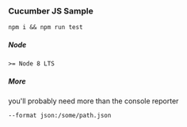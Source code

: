 ### Cucumber JS Sample

    npm i && npm run test

##### Node

    >= Node 8 LTS

##### More

you'll probably need more than the console reporter

    --format json:/some/path.json
